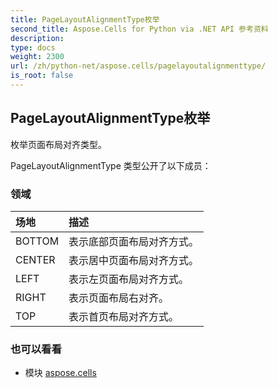 ```yaml
---
title: PageLayoutAlignmentType枚举
second_title: Aspose.Cells for Python via .NET API 参考资料
description:
type: docs
weight: 2300
url: /zh/python-net/aspose.cells/pagelayoutalignmenttype/
is_root: false
---
```

## PageLayoutAlignmentType枚举
枚举页面布局对齐类型。



PageLayoutAlignmentType 类型公开了以下成员：

### 领域
|场地|描述|
| :- | :- |
| BOTTOM |表示底部页面布局对齐方式。|
| CENTER |表示居中页面布局对齐方式。|
| LEFT |表示左页面布局对齐方式。|
| RIGHT |表示页面布局右对齐。|
| TOP |表示首页布局对齐方式。|



### 也可以看看
* 模块 [aspose.cells](..)

